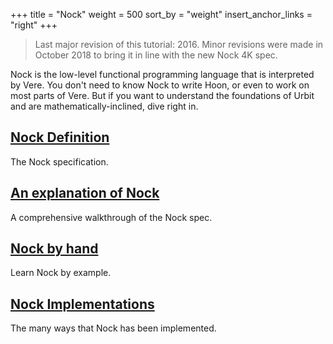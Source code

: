 +++
title = "Nock"
weight = 500
sort_by = "weight"
insert_anchor_links = "right"
+++

> Last major revision of this tutorial: 2016.  Minor revisions were made in
> October 2018 to bring it in line with the new Nock 4K spec.

Nock is the low-level functional programming language that is interpreted by
Vere. You don't need to know Nock to write Hoon, or even to work on most parts
of Vere.  But if you want to understand the foundations of Urbit and are
mathematically-inclined, dive right in.

## [Nock Definition](/language/nock/definition)

The Nock specification.

## [An explanation of Nock](/language/nock/explanation)

A comprehensive walkthrough of the Nock spec.

## [Nock by hand](/language/nock/example)

Learn Nock by example.

## [Nock Implementations](/language/nock/implementations)

The many ways that Nock has been implemented.

